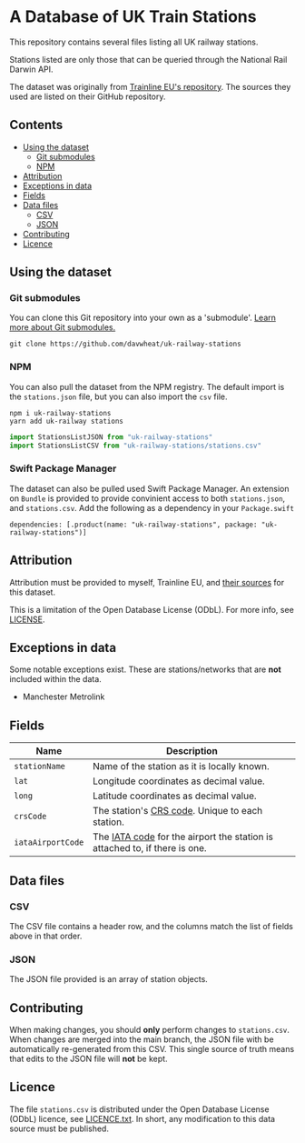# A Database of UK Train Stations <!-- omit in toc -->

This repository contains several files listing all UK railway stations.

Stations listed are only those that can be queried through the National Rail Darwin API.

The dataset was originally from [Trainline EU's repository](https://github.com/trainline-eu/stations). The sources they used are listed on their GitHub repository.

## Contents <!-- omit in toc -->

- [Using the dataset](#using-the-dataset)
  - [Git submodules](#git-submodules)
  - [NPM](#npm)
- [Attribution](#attribution)
- [Exceptions in data](#exceptions-in-data)
- [Fields](#fields)
- [Data files](#data-files)
  - [CSV](#csv)
  - [JSON](#json)
- [Contributing](#contributing)
- [Licence](#licence)

## Using the dataset

### Git submodules

You can clone this Git repository into your own as a 'submodule'. [Learn more about Git submodules.](https://medium.com/@porteneuve/mastering-git-submodules-34c65e940407)

```properties
git clone https://github.com/davwheat/uk-railway-stations
```

### NPM

You can also pull the dataset from the NPM registry. The default import is the `stations.json` file, but you can also import the `csv` file.

```
npm i uk-railway-stations
yarn add uk-railway stations
```

```js
import StationsListJSON from "uk-railway-stations"
import StationsListCSV from "uk-railway-stations/stations.csv"
```

### Swift Package Manager

The dataset can also be pulled used Swift Package Manager. An extension on `Bundle` is provided to provide convinient access to both `stations.json`, and `stations.csv`. Add the following as a dependency in your `Package.swift`

```
dependencies: [.product(name: "uk-railway-stations", package: "uk-railway-stations")]
```

## Attribution

Attribution must be provided to myself, Trainline EU, and [their sources](https://github.com/trainline-eu/stations#licence) for this dataset.

This is a limitation of the Open Database License (ODbL). For more info, see [LICENSE](LICENSE).

## Exceptions in data

Some notable exceptions exist. These are stations/networks that are **not** included within the data.

- Manchester Metrolink

## Fields

| Name              | Description                                                                                                                   |
| ----------------- | ----------------------------------------------------------------------------------------------------------------------------- |
| `stationName`     | Name of the station as it is locally known.                                                                                   |
| `lat`             | Longitude coordinates as decimal value.                                                                                       |
| `long`            | Latitude coordinates as decimal value.                                                                                        |  |
| `crsCode`         | The station's [CRS code](https://www.nationalrail.co.uk/stations_destinations/48541.aspx). Unique to each station.            |
| `iataAirportCode` | The [IATA code](https://en.wikipedia.org/wiki/IATA_airport_code) for the airport the station is attached to, if there is one. |

## Data files

### CSV

The CSV file contains a header row, and the columns match the list of fields above in that order.

### JSON

The JSON file provided is an array of station objects.

## Contributing

When making changes, you should **only** perform changes to `stations.csv`. When changes are merged into the main branch, the JSON file with be automatically re-generated from this CSV. This single source of truth means that edits to the JSON file will **not** be kept.

## Licence

The file `stations.csv` is distributed under the Open Database License (ODbL) licence, see [LICENCE.txt](https://github.com/davwheat/uk-railway-stations/blob/master/LICENCE). In short, any modification to this data source must be published.
